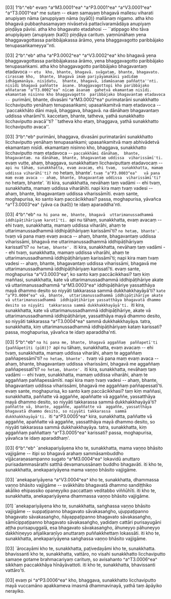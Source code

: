 [03] 1^b^.^eb^ evaṃ ^a^M3.0001^ea^ ^a^P3.0001^ea^ ^a^V3.0001^ea^ ^a^T3.0001^ea^ me sutaṃ --  ekaṃ samayaṃ bhagavā mallesu  viharati anupiyaṃ nāma {anuppiyaṃ nāma (syā0)} mallānaṃ nigamo. atha kho bhagavā  pubbaṇhasamayaṃ nivāsetvā pattacīvaramādāya anupiyaṃ piṇḍāya pāvisi.  atha kho bhagavato etadahosi -- ``atippago kho tāva  anupiyāyaṃ {anupiyaṃ (ka0)} piṇḍāya carituṃ. yaṃnūnāhaṃ yena bhaggavagottassa  paribbājakassa ārāmo, yena bhaggavagotto paribbājako  tenupasaṅkameyya''nti.

[03] 2^b^.^eb^ atha ^a^P3.0002^ea^ ^a^V3.0002^ea^ kho bhagavā yena bhaggavagottassa  paribbājakassa ārāmo, yena bhaggavagotto paribbājako tenupasaṅkami.  atha kho bhaggavagotto paribbājako bhagavantaṃ etadavoca -- ``etu  kho, bhante, bhagavā. svāgataṃ, bhante, bhagavato. cirassaṃ kho,  bhante, bhagavā imaṃ pariyāyamakāsi yadidaṃ idhāgamanāya. nisīdatu,  bhante, bhagavā, idamāsanaṃ paññatta''nti. nisīdi bhagavā paññatte  āsane. bhaggavagottopi kho paribbājako aññataraṃ ^a^T3.0002^ea^ nīcaṃ āsanaṃ  gahetvā ekamantaṃ nisīdi. ekamantaṃ nisinno kho bhaggavagotto  paribbājako bhagavantaṃ etadavoca -- ``purimāni, bhante, divasāni ^a^M3.0002^ea^   purimatarāni sunakkhatto licchaviputto yenāhaṃ tenupasaṅkami;  upasaṅkamitvā maṃ etadavoca -- `paccakkhāto dāni mayā, bhaggava,  bhagavā. na dānāhaṃ bhagavantaṃ uddissa viharāmī'ti. kaccetaṃ, bhante,  tatheva, yathā sunakkhatto licchaviputto avacā''ti? ``tatheva kho etaṃ,  bhaggava, yathā sunakkhatto licchaviputto avaca''.

[03] 3^b^.^eb^ purimāni, bhaggava, divasāni purimatarāni  sunakkhatto licchaviputto yenāhaṃ tenupasaṅkami; upasaṅkamitvā maṃ  abhivādetvā ekamantaṃ nisīdi. ekamantaṃ nisinno kho, bhaggava,  sunakkhatto licchaviputto maṃ etadavoca -- `paccakkhāmi dānāhaṃ,  bhante, bhagavantaṃ. na dānāhaṃ, bhante, bhagavantaṃ uddissa  viharissāmī'ti. `evaṃ vutte, ahaṃ, bhaggava, sunakkhattaṃ licchaviputtaṃ  etadavocaṃ -- `api nu tāhaṃ, sunakkhatta, evaṃ avacaṃ, ehi tvaṃ,  sunakkhatta, mamaṃ uddissa viharāhī'ti? `no hetaṃ, bhante'. `tvaṃ ^a^P3.0003^ea^   vā pana maṃ evaṃ avaca -- ahaṃ, bhante, bhagavantaṃ uddissa  viharissāmī'ti? `no hetaṃ, bhante'. `iti kira, sunakkhatta,  nevāhaṃ taṃ vadāmi -- ehi tvaṃ, sunakkhatta, mamaṃ uddissa  viharāhīti. napi kira maṃ tvaṃ vadesi -- ahaṃ, bhante, bhagavantaṃ  uddissa viharissāmīti. evaṃ sante, moghapurisa, ko santo kaṃ  paccācikkhasi? passa, moghapurisa, yāvañca ^a^T3.0003^ea^ {yāva ca (ka0)} te idaṃ aparaddha'nti.

[03] 4^b^.^eb^ `na hi pana me, bhante, bhagavā  uttarimanussadhammā iddhipāṭihāriyaṃ karotī'ti. `api nu tāhaṃ,  sunakkhatta, evaṃ avacaṃ -- ehi tvaṃ, sunakkhatta, mamaṃ uddissa  viharāhi, ahaṃ te uttarimanussadhammā iddhipāṭihāriyaṃ karissāmī'ti?  `no hetaṃ, bhante'. `tvaṃ vā pana maṃ evaṃ avaca -- ahaṃ, bhante,  bhagavantaṃ uddissa viharissāmi, bhagavā me uttarimanussadhammā  iddhipāṭihāriyaṃ karissatī'ti? `no hetaṃ, bhante'. `iti kira,  sunakkhatta, nevāhaṃ taṃ vadāmi -- ehi tvaṃ, sunakkhatta, mamaṃ uddissa  viharāhi, ahaṃ te uttarimanussadhammā iddhipāṭihāriyaṃ karissāmī'ti;  napi kira maṃ tvaṃ vadesi -- ahaṃ, bhante, bhagavantaṃ uddissa  viharissāmi, bhagavā me uttarimanussadhammā iddhipāṭihāriyaṃ  karissatī'ti. evaṃ sante, moghapurisa ^a^V3.0003^ea^, ko santo kaṃ  paccācikkhasi? taṃ kiṃ maññasi, sunakkhatta, kate vā  uttarimanussadhammā iddhipāṭihāriye akate vā uttarimanussadhammā ^a^M3.0003^ea^   iddhipāṭihāriye yassatthāya mayā dhammo desito so niyyāti  takkarassa sammā dukkhakkhayāyā'ti? `kate ^a^P3.0004^ea^ vā, bhante,  uttarimanussadhammā iddhipāṭihāriye akate vā uttarimanussadhammā  iddhipāṭihāriye yassatthāya bhagavatā dhammo desito so niyyāti  takkarassa sammā dukkhakkhayāyā'ti. `iti kira, sunakkhatta, kate  vā uttarimanussadhammā iddhipāṭihāriye, akate vā uttarimanussadhammā  iddhipāṭihāriye, yassatthāya mayā dhammo desito, so niyyāti  takkarassa ^a^T3.0004^ea^ sammā dukkhakkhayāya. tatra, sunakkhatta, kiṃ  uttarimanussadhammā iddhipāṭihāriyaṃ kataṃ karissati? passa,  moghapurisa, yāvañca te idaṃ aparaddha'nti.

[03] 5^b^.^eb^ `na hi pana me, bhante, bhagavā aggaññaṃ  paññapetī'ti {paññāpetīti (pī0)}? `api nu tāhaṃ, sunakkhatta, evaṃ avacaṃ -- ehi tvaṃ,  sunakkhatta, mamaṃ uddissa viharāhi, ahaṃ te aggaññaṃ paññapessāmī'ti?  `no hetaṃ, bhante'. `tvaṃ vā pana maṃ evaṃ avaca -- ahaṃ, bhante,  bhagavantaṃ uddissa viharissāmi, bhagavā me aggaññaṃ paññapessatī'ti?  `no hetaṃ, bhante'. `iti kira, sunakkhatta, nevāhaṃ taṃ vadāmi --  ehi tvaṃ, sunakkhatta, mamaṃ uddissa viharāhi, ahaṃ te aggaññaṃ  paññapessāmīti. napi kira maṃ tvaṃ vadesi -- ahaṃ, bhante,  bhagavantaṃ uddissa viharissāmi, bhagavā me aggaññaṃ paññapessatī'ti.  evaṃ sante, moghapurisa, ko santo kaṃ paccācikkhasi? taṃ kiṃ  maññasi, sunakkhatta, paññatte vā aggaññe, apaññatte vā aggaññe,  yassatthāya mayā dhammo desito, so niyyāti takkarassa sammā  dukkhakkhayāyā'ti? `paññatte vā, bhante, aggaññe, apaññatte vā  aggaññe, yassatthāya bhagavatā dhammo desito, so niyyāti takkarassa  sammā dukkhakkhayāyā'ti. `iti ^a^P3.0005^ea^ kira, sunakkhatta, paññatte vā  aggaññe, apaññatte vā aggaññe, yassatthāya mayā dhammo desito, so  niyyāti takkarassa sammā dukkhakkhayāya. tatra, sunakkhatta, kiṃ  aggaññaṃ paññattaṃ ^a^T3.0005^ea^ karissati? passa, moghapurisa, yāvañca te idaṃ  aparaddhaṃ'.

[03] 6^b^.^eb^ `anekapariyāyena kho te, sunakkhatta, mama  vaṇṇo bhāsito vajjigāme -- itipi so bhagavā arahaṃ  sammāsambuddho vijjācaraṇasampanno sugato ^a^M3.0004^ea^ lokavidū anuttaro  purisadammasārathi satthā devamanussānaṃ buddho bhagavāti. iti kho  te, sunakkhatta, anekapariyāyena mama vaṇṇo bhāsito vajjigāme.

[03] `anekapariyāyena ^a^V3.0004^ea^ kho te, sunakkhatta, dhammassa vaṇṇo bhāsito  vajjigāme -- svākkhāto bhagavatā dhammo sandiṭṭhiko akāliko  ehipassiko opaneyyiko paccattaṃ veditabbo viññūhīti. iti kho  te, sunakkhatta, anekapariyāyena dhammassa vaṇṇo bhāsito vajjigāme.

[01] `anekapariyāyena kho te, sunakkhatta, saṅghassa vaṇṇo  bhāsito vajjigāme -- suppaṭipanno bhagavato sāvakasaṅgho,  ujuppaṭipanno bhagavato sāvakasaṅgho, ñāyappaṭipanno bhagavato  sāvakasaṅgho, sāmīcippaṭipanno bhagavato sāvakasaṅgho, yadidaṃ  cattāri purisayugāni aṭṭha purisapuggalā, esa bhagavato sāvakasaṅgho,  āhuneyyo pāhuneyyo dakkhiṇeyyo añjalikaraṇīyo anuttaraṃ  puññakkhettaṃ lokassāti. iti kho te, sunakkhatta, anekapariyāyena  saṅghassa vaṇṇo bhāsito vajjigāme.

[03] `ārocayāmi kho te, sunakkhatta, paṭivedayāmi kho te,  sunakkhatta. bhavissanti kho te, sunakkhatta, vattāro, no visahi  sunakkhatto licchaviputto samaṇe gotame brahmacariyaṃ carituṃ, so  avisahanto ^a^T3.0006^ea^ sikkhaṃ paccakkhāya hīnāyāvattoti. iti kho te,  sunakkhatta, bhavissanti vattāro'ti.

[03] evaṃ pi ^a^P3.0006^ea^ kho, bhaggava, sunakkhatto licchaviputto mayā  vuccamāno apakkameva imasmā dhammavinayā, yathā taṃ āpāyiko  nerayiko.
